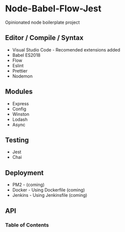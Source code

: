 # Node-Babel-Flow-Jest

Opinionated node boilerplate project

## Editor / Compile / Syntax

-   Visual Studio Code - Recomended extensions added
-   Babel ES2018
-   Flow
-   Eslint
-   Prettier
-   Nodemon

## Modules

-   Express
-   Config
-   Winston
-   Lodash
-   Async

## Testing

-   Jest
-   Chai

## Deployment

-   PM2 - (coming)
-   Docker - Using Dockerfile (coming)
-   Jenkins - Using Jenkinsfile (coming)

## API

<!-- Generated by documentation.js. Update this documentation by updating the source code. -->

### Table of Contents
